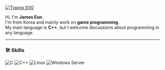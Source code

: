 [![Typing SVG](https://readme-typing-svg.demolab.com?font=Fira+Code&weight=600&size=25&pause=1000&color=3BF7A0&background=65EFFF00&width=435&lines=Hi+there)](https://git.io/typing-svg) 

Hi, I'm **James Eun**.  
I'm from Korea and mainly work on **game programming**.  
My main language is **C++**, but I welcome discussions about programming in any language.



---

### 🛠 Skills

<!-- Colored badges in one line -->
![C](https://img.shields.io/badge/C-Proficient-800080?style=for-the-badge&logo=c&logoColor=white) 
![C++](https://img.shields.io/badge/C++-Proficient-007BFF?style=for-the-badge&logo=c%2B%2B&logoColor=white) 
![Linux](https://img.shields.io/badge/Linux-Experienced-FFD700?style=for-the-badge&logo=linux&logoColor=black) 
![Windows Server](https://img.shields.io/badge/Windows_Server-Familiar-28A745?style=for-the-badge&logo=windows&logoColor=white)
